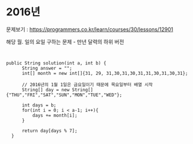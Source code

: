 # 2016년

문제보기 : <https://programmers.co.kr/learn/courses/30/lessons/12901>

해당 월. 일의 요일 구하는 문제 - 만년 달력의 하위 버전

<pre><code>

public String solution(int a, int b) {
      String answer = "";
      int[] month = new int[]{31, 29, 31,30,31,30,31,31,30,31,30,31};

      // 2016년의 1월 1일은 금요일이기 때문에 목요일부터 배열 시작
      String[] day = new String[] {"THU","FRI","SAT","SUN","MON","TUE","WED"};
      
      int days = b;
      for(int i = 0; i < a-1; i++){
          days += month[i];
      }
      
      return day[days % 7];
  }

</code></pre>